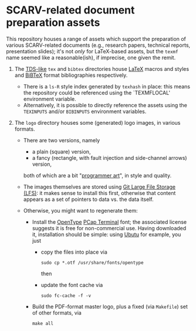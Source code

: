 # SCARV-related document preparation assets

<!--- -------------------------------------------------------------------- --->

This repository houses a range of assets which support the preparation of
various SCARV-related documents (e.g., research papers, technical reports, 
presentation slides); it's not *only* for LaTeX-based assets, but the
`texmf`
name seemed like a reasonable(ish), if imprecise, one given the remit.

1. The
   [TDS-like](http://ctan.org/pkg/tds)
      `tex`
   and
   `bibtex`
   directories house 
   [LaTeX](http://www.latex-project.org)
   macros and styles 
   and 
   [BiBTeX](http://www.bibtex.org) 
   format bibliographies
   respectively.

   - There is a
     `ls-R`
     style index generated by
     `texhash`
     in place: this means the repository could be referenced 
     using the
     `TEXMFLOCAL'
     environment variable.
   - Alternatively, it is possible to directly reference the assets 
     using the
     `TEXINPUTS`
     and/or
     `BIBINPUTS`
     environment variables.

2. The
   `logo`
   directory houses some (generated) logo images, in various formats.  
   
   - There are two versions, namely

     - a plain (square) version,
     - a fancy (rectangle, with fault injection and side-channel arrows) version,

     both of which are a bit
     "[programmer art](http://en.wikipedia.org/wiki/Programmer_art)",
     in style and quality.

   - The images themselves are stored using
     [Git Large File Storage (LFS)](http://git-lfs.github.com/):
     it makes sense to install this first, otherwise that content appears
     as a set of pointers to data vs. the data itself.
   
   - Otherwise, you might want to regenerate them:
   
     - Install the
       [OpenType](http://en.wikipedia.org/wiki/OpenType) [PCap Terminal](http://www.pixelsagas.com/?download=pcap-terminal)
       font; the associated license suggests it is free for non-commercial 
       use.  Having downloaded it, installation should be simple: using
       [Ubutu](http://www.ubuntu.com)
       for example, you just
     
       - copy the files into place
         via 
     
         ```
         sudo cp *.otf /usr/share/fonts/opentype
         ```
     
         then
       - update the font cache 
         via
         ```
         sudo fc-cache -f -v
         ```
     
     - Build the PDF-format master logo, plus a fixed (via `Makefile`) set 
       of other formats,
       via
     
       ```
       make all
       ```

<!--- -------------------------------------------------------------------- --->
